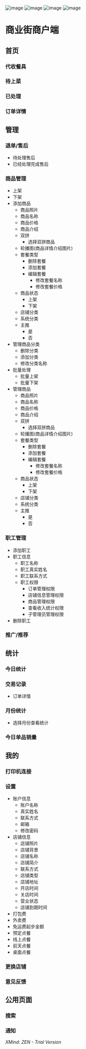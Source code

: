 ![image](https://github.com/jianpiao/tempGL/blob/master/img/20190312143841.jpg)
![image](https://github.com/jianpiao/tempGL/blob/master/img/20190312143848.png)
![image](https://github.com/jianpiao/tempGL/blob/master/img/20190312143854.png)
![image](https://github.com/jianpiao/tempGL/blob/master/img/20190312143858.jpg)
# 商业街商户端
## 首页
### 代收餐具
### 待上菜
### 已处理
### 订单详情
## 管理
### 退单/售后
* 待处理售后
* 已经处理完成售后
### 商品管理
* 上架
* 下架
* 添加商品
    * 商品照片
    * 商品名称
    * 商品价格
    * 商品介绍
    * 双拼
        * 选择双拼商品
    * 轮播图(商品详情介绍图片)
    * 套餐类型
        * 删除套餐
        * 添加套餐
        * 编辑套餐
            * 修改套餐名称
            * 修改套餐价格
    * 商品状态
        * 上架
        * 下架
    * 店铺分类
    * 系统分类
    * 主推
        * 是
        * 否
* 管理商品分类
    * 删除分类
    * 添加分类
    * 修改分类名称
* 批量处理
    * 批量上架
    * 批量下架
* 管理商品
    * 商品照片
    * 商品名称
    * 商品价格
    * 商品介绍
    * 双拼
        * 选择双拼商品
    * 轮播图(商品详情介绍图片)
    * 套餐类型
        * 删除套餐
        * 添加套餐
        * 编辑套餐
            * 修改套餐名称
            * 修改套餐价格
    * 商品状态
        * 上架
        * 下架
    * 店铺分类
    * 系统分类
    * 主推
        * 是
        * 否
### 职工管理
* 添加职工
* 职工信息
    * 职工名称
    * 职工真实姓名
    * 职工联系方式
    * 职工权限
        * 订单管理权限
        * 店铺信息管理权限
        * 商品管理权限
        * 查看收入统计权限
        * 子管理员管理权限
* 删除职工
### 推广/推荐
## 统计
### 今日统计
### 交易记录
* 订单详情
### 月份统计
* 选择月份查看统计
### 今日单品销量
## 我的
### 打印机连接
### 设置
* 账户信息
    * 账户名称
    * 真实姓名
    * 联系方式
    * 邮箱
    * 修改密码
* 店铺信息
    * 店铺照片
    * 店铺背景
    * 店铺名称
    * 店铺简介
    * 联系方式
    * 店铺类型
    * 店铺地址
    * 开店时间
    * 关店时间
    * 营业状态
    * 店铺到期时间
* 打包费
* 外卖费
* 免运费起步金额
* 预定点餐
* 线上点餐
* 前天点餐
* 桌面点餐
### 更换店铺
### 意见反馈
## 公用页面
### 搜索
### 通知

*XMind: ZEN - Trial Version*
